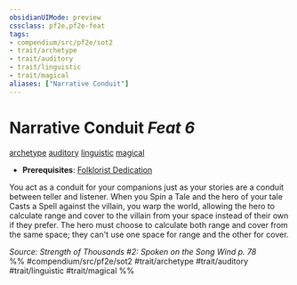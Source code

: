 ```yaml
---
obsidianUIMode: preview
cssclass: pf2e,pf2e-feat
tags:
- compendium/src/pf2e/sot2
- trait/archetype
- trait/auditory
- trait/linguistic
- trait/magical
aliases: ["Narrative Conduit"]
---
```

# Narrative Conduit  *Feat 6*  
[archetype](archetype.md "Archetype Feat Trait")  [auditory](auditory.md "Auditory Effect Trait")  [linguistic](linguistic.md "Linguistic Effect Trait")  [magical](magical.md "Magical Item Trait")  

- **Prerequisites**: [Folklorist Dedication](folklorist-dedication-sot2.md)

You act as a conduit for your companions just as your stories are a conduit between teller and listener. When you Spin a Tale and the hero of your tale Casts a Spell against the villain, you warp the world, allowing the hero to calculate range and cover to the villain from your space instead of their own if they prefer. The hero must choose to calculate both range and cover from the same space; they can't use one space for range and the other for cover.

*Source: Strength of Thousands #2: Spoken on the Song Wind p. 78*  
%% #compendium/src/pf2e/sot2 #trait/archetype #trait/auditory #trait/linguistic #trait/magical %%